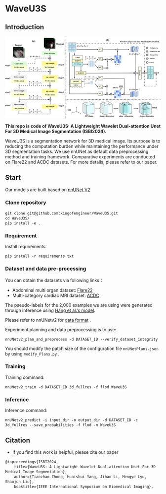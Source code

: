 # WaveU3S

## Introduction

![framework](./figure/image.jpg) 

  **This repo is code of WaveU3S: A Lightweight Wavelet Dual-attention Unet For 3D Medical Image Segmentation (ISBI2024).**

WaveU3S is a segmentation network for 3D medical image. Its purpose is to reducing the computation burden while maintaining the performance under 3D segmentation tasks. We use nnUNet as default data preprocessing method and training framework. Comparative experiments are conducted on Flare22 and ACDC datasets.  For more details, please refer to our paper.

## Start
Our models are built based on [nnUNet V2](https://github.com/MIC-DKFZ/nnUNet )
### Clone repository
```shell
git clone git@github.com:kingofengineer/WaveU3S.git
cd WaveU3S/
pip install -e .
```


### Requirement
Install requirements.
```
pip install -r requirements.txt 
```


### Dataset and data pre-processing
You can obtain the datasets via following links：
* Abdominal multi organ dataset: [Flare22](https://flare22.grand-challenge.org/Dataset/) 
* Multi-category cardiac MRI dataset: [ACDC](https://humanheart-project.creatis.insa-lyon.fr/database/#collection/637218c173e9f0047faa00fb) 


The pseudo-labels for the 2,000 examples we are using were generated through inference using [Hang et al.'s model](https://github.com/Ziyan-Huang/FLARE22).

Please refer to nnUNetv2 for [data format](https://github.com/MIC-DKFZ/nnUNet/blob/master/documentation/dataset_format.md) .

Experiment planning and data preprocessing is to use:
```
nnUNetv2_plan_and_preprocess -d DATASET_ID --verify_dataset_integrity
```
You should modify the patch size of the configuration file ```nnUNetPlans.json ``` by using ```modify_Plans.py``` .


### Training
Training command:
```
nnUNetv2_train -d DATASET_ID 3d_fullres -f flod WaveU3S	
```
### Inference
Inference command:
```
nnUNetv2_predict -i input_dir -o output_dir -d DATASET_ID -c 3d_fullres --save_probabilities -f flod -m WaveU3S
```



## Citation
- If you find this work is helpful, please cite our paper
```
@inproceedings{ISBI2024,
    title={WaveU3S: A Lightweight Wavelet Dual-attention Unet For 3D Medical Image Segmentation},
    author={Tianzhao Zhong, Huaishui Yang, Jihao Li, Mengye Lyu, Shaojun Liu},
    booktitle={IEEE International Symposium on Biomedical Imaging},
